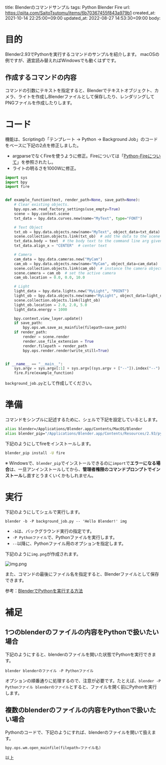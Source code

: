 title: Blenderのコマンドサンプル
tags: Python Blender Fire
url: https://qiita.com/SaitoTsutomu/items/6b70367455f843a979b1
created_at: 2021-10-14 22:25:00+09:00
updated_at: 2022-08-27 14:53:30+09:00
body:

# 目的

Blender2.93でPythonを実行するコマンドのサンプルを紹介します。
macOSの例ですが、適宜読み替えればWindowsでも動くはずです。

## 作成するコマンドの内容

コマンドの引数にテキストを指定すると、Blenderでテキストオブジェクト、カメラ、ライトを作成しBlenderファイルとして保存したり、レンダリングしてPNGファイルを作成したりします。

# コード

機能は、Scriptingの「テンプレート → Python → Background Job」のコードをベースに下記の2点を修正しました。

- argparseでなくFireを使うように修正。Fireについては「[Python-Fireについて](https://qiita.com/SaitoTsutomu/items/a5eb827737c9d59af2af)」を参照されたし。
- ライトの明るさを1000Wに修正。

```py:background_job.py
import sys
import bpy
import fire


def example_function(text, render_path=None, save_path=None):
    # Clear existing objects.
    bpy.ops.wm.read_factory_settings(use_empty=True)
    scene = bpy.context.scene
    txt_data = bpy.data.curves.new(name="MyText", type="FONT")

    # Text Object
    txt_ob = bpy.data.objects.new(name="MyText", object_data=txt_data)
    scene.collection.objects.link(txt_ob)  # add the data to the scene as an object
    txt_data.body = text  # the body text to the command line arg given
    txt_data.align_x = "CENTER"  # center text

    # Camera
    cam_data = bpy.data.cameras.new("MyCam")
    cam_ob = bpy.data.objects.new(name="MyCam", object_data=cam_data)
    scene.collection.objects.link(cam_ob)  # instance the camera object in the scene
    scene.camera = cam_ob  # set the active camera
    cam_ob.location = 0.0, 0.0, 10.0

    # Light
    light_data = bpy.data.lights.new("MyLight", "POINT")
    light_ob = bpy.data.objects.new(name="MyLight", object_data=light_data)
    scene.collection.objects.link(light_ob)
    light_ob.location = 2.0, 2.0, 5.0
    light_data.energy = 1000

    bpy.context.view_layer.update()
    if save_path:
        bpy.ops.wm.save_as_mainfile(filepath=save_path)
    if render_path:
        render = scene.render
        render.use_file_extension = True
        render.filepath = render_path
        bpy.ops.render.render(write_still=True)


if __name__ == "__main__":
    sys.argv = sys.argv[:1] + sys.argv[(sys.argv + ["--"]).index("--") + 1 :]
    fire.Fire(example_function)
```

`background_job.py`として作成してください。

# 準備

コマンドをシンプルに記述するために、シェルで下記を設定しているとします。

```bash
alias blender=/Applications/Blender.app/Contents/MacOS/Blender
alias blender_pip="/Applications/Blender.app/Contents/Resources/2.93/python/bin/python3.9 -m pip"
```

下記のようにしてfireをインストールします。

```bash
blender_pip install -U fire
```

※ Windowsで、`blender_pip`でインストールできるのに`import`で**エラーになる場合**は、一旦アンインストールしてから、**管理者権限のコマンドプロンプトでインストール**し直すとうまくいくかもしれません。

# 実行

下記のようにしてシェルで実行します。

```
blender -b -P background_job.py -- 'Hello Blender!' img
```

- `-b`は、バックグラウンド実行の指定です。
- `-P Pythonファイル`で、Pythonファイルを実行します。
- `--`以降に、Pythonファイル用のオプションを指定します。

下記のように`img.png`が作成されます。

![img.png](https://qiita-image-store.s3.ap-northeast-1.amazonaws.com/0/13955/5852a93a-4cae-14ef-8c3f-940b164a70c9.png)

また、コマンドの最後にファイル名を指定すると、Blenderファイルとして保存できます。

参考：[BlenderでPythonを実行する方法](https://qiita.com/SaitoTsutomu/items/cec67381a8789b40e377)

# 補足

## 1つのblenderのファイルの内容をPythonで扱いたい場合

下記のようにすると、blenderのファイルを開いた状態でPythonを実行できます。

```
blender blenderのファイル -P Pythonファイル
```

オプションの順番通りに処理するので、注意が必要です。たとえば、`blender -P Pythonファイル blenderのファイル`とすると、ファイルを開く前にPythonを実行します。

## 複数のblenderのファイルの内容をPythonで扱いたい場合

Pythonのコードで、下記のようにすれば、blenderのファイルを開いて扱えます。

```py
bpy.ops.wm.open_mainfile(filepath=ファイル名)
```

以上



